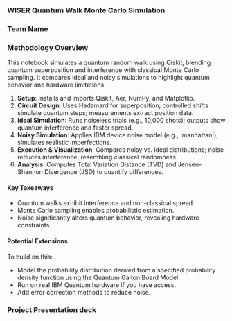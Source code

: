 ### WISER Quantum Walk Monte Carlo Simulation


### Team Name


### Methodology Overview

This notebook simulates a quantum random walk using Qiskit, blending quantum superposition and interference with classical Monte Carlo sampling. It compares ideal and noisy simulations to highlight quantum behavior and hardware limitations.

1. **Setup**: Installs and imports Qiskit, Aer, NumPy, and Matplotlib.
2. **Circuit Design**: Uses Hadamard for superposition; controlled shifts simulate quantum steps; measurements extract position data.
3. **Ideal Simulation**: Runs noiseless trials (e.g., 10,000 shots); outputs show quantum interference and faster spread.
4. **Noisy Simulation**: Applies IBM device noise model (e.g., 'manhattan'); simulates realistic imperfections.
5. **Execution & Visualization**: Compares noisy vs. ideal distributions; noise reduces interference, resembling classical randomness.
6. **Analysis**: Computes Total Variation Distance (TVD) and Jensen-Shannon Divergence (JSD) to quantify differences.

#### Key Takeaways

- Quantum walks exhibit interference and non-classical spread.
- Monte Carlo sampling enables probabilistic estimation.
- Noise significantly alters quantum behavior, revealing hardware constraints.



#### Potential Extensions

To build on this:

- Model the probability distribution derived from a specified probability density function using the Quantum Galton Board Model.
- Run on real IBM Quantum hardware if you have access.
- Add error correction methods to reduce noise.




### Project Presentation deck
